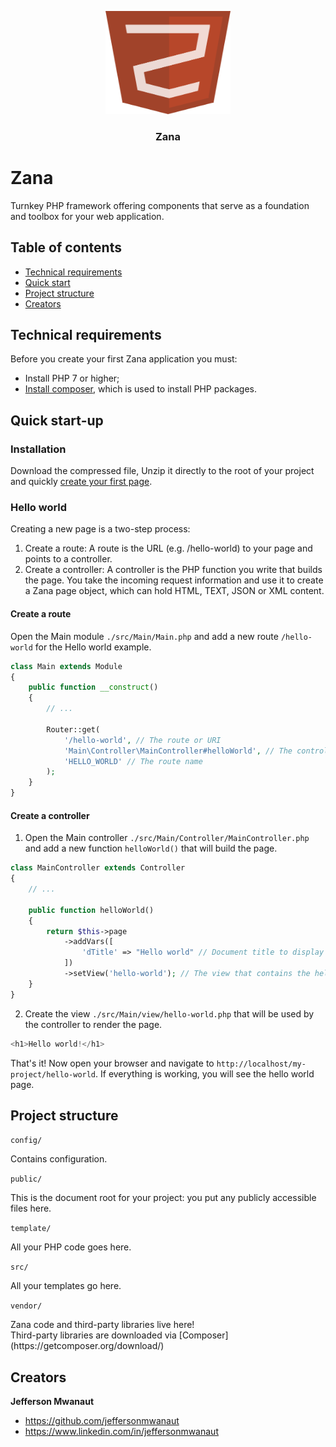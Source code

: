 <p align="center">
    <img src="public/img/icon.png" alt="Zana logo" width="200" height="165">
</p>

<h3 align="center">Zana</h3>

# Zana

Turnkey PHP framework offering components that serve as a foundation and toolbox for your web application.

## Table of contents

- [Technical requirements](#technical-requirements)
- [Quick start](#quick-start-up)
- [Project structure](#project-structure)
- [Creators](#creators)

## Technical requirements

Before you create your first Zana application you must:
* Install PHP 7 or higher;
* [Install composer](https://getcomposer.org/download/), which is used to install PHP packages.

## Quick start-up

### Installation

Download the compressed file, Unzip it directly to the root of your project and quickly [create your first page](#hello-world).

### Hello world

Creating a new page is a two-step process:
1. Create a route: A route is the URL (e.g. /hello-world) to your page and points to a controller.
2. Create a controller: A controller is the PHP function you write that builds the page. You take the incoming request information and use it to create a Zana page object, which can hold HTML, TEXT, JSON or XML content.

#### Create a route

Open the Main module `./src/Main/Main.php` and add a new route `/hello-world` for the Hello world example.

```php
class Main extends Module
{
    public function __construct()
    {
        // ...

        Router::get(
            '/hello-world', // The route or URI
            'Main\Controller\MainController#helloWorld', // The controller function that will build the page
            'HELLO_WORLD' // The route name
        );
    }
}
```

#### Create a controller

1. Open the Main controller `./src/Main/Controller/MainController.php` and add a new function `helloWorld()` that will build the page.
```php
class MainController extends Controller
{
    // ...

    public function helloWorld()
    {
        return $this->page
            ->addVars([
                'dTitle' => "Hello world" // Document title to display in the browser tab
            ])
            ->setView('hello-world'); // The view that contains the hello-world web page content
    }
}
```

2. Create the view `./src/Main/view/hello-world.php` that will be used by the controller to render the page.
```php
<h1>Hello world!</h1>
```

That's it! Now open your browser and navigate to `http://localhost/my-project/hello-world`. If everything is working, you will see the hello world page.

## Project structure
`config/`
<p>Contains configuration.</p>

`public/`
<p>This is the document root for your project: you put any publicly accessible files here.</p>

`template/`
<p>All your PHP code goes here.</p>

`src/`
<p>All your templates go here.</p>

`vendor/`
<p>Zana code and third-party libraries live here! <br>Third-party libraries are downloaded via [Composer](https://getcomposer.org/download/)</p>

## Creators

**Jefferson Mwanaut**

- <https://github.com/jeffersonmwanaut>
- <https://www.linkedin.com/in/jeffersonmwanaut>
